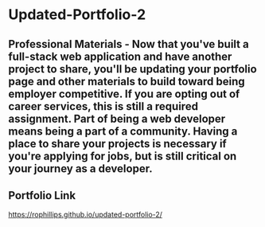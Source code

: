 # Updated-Portfolio-2

##  Professional Materials  - Now that you've built a full-stack web application and have another project to share, you'll be updating your portfolio page and other materials to build toward being employer competitive. If you are opting out of career services, this is still a required assignment. Part of being a web developer means being a part of a community. Having a place to share your projects is necessary if you're applying for jobs, but is still critical on your journey as a developer.

## Portfolio Link
https://rophillips.github.io/updated-portfolio-2/